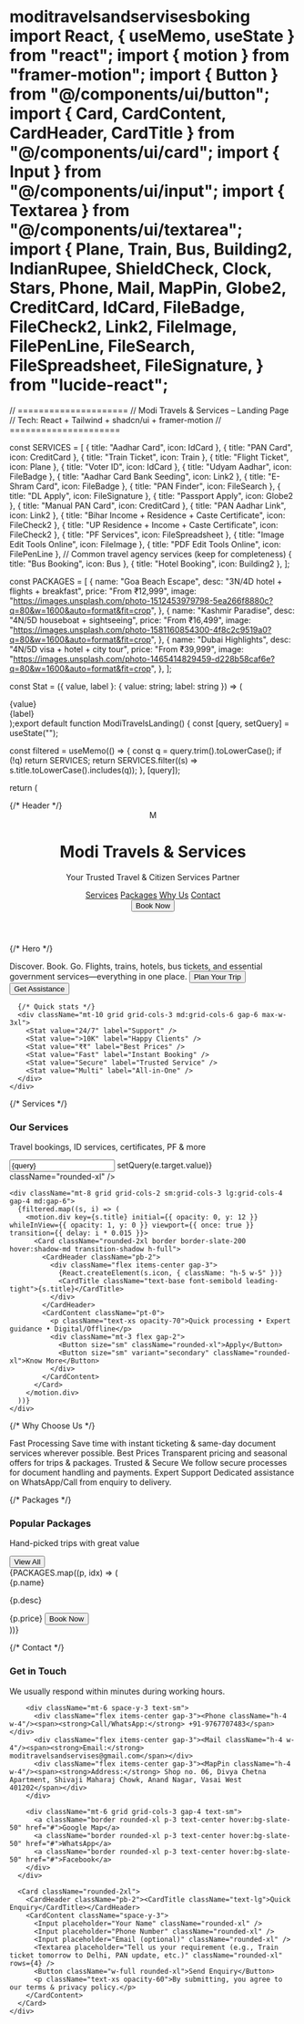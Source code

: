 # moditravelsandservisesboking import React, { useMemo, useState } from "react"; import { motion } from "framer-motion"; import { Button } from "@/components/ui/button"; import { Card, CardContent, CardHeader, CardTitle } from "@/components/ui/card"; import { Input } from "@/components/ui/input"; import { Textarea } from "@/components/ui/textarea"; import { Plane, Train, Bus, Building2, IndianRupee, ShieldCheck, Clock, Stars, Phone, Mail, MapPin, Globe2, CreditCard, IdCard, FileBadge, FileCheck2, Link2, FileImage, FilePenLine, FileSearch, FileSpreadsheet, FileSignature, } from "lucide-react";

// ===================== // Modi Travels & Services – Landing Page // Tech: React + Tailwind + shadcn/ui + framer-motion // =====================

const SERVICES = [ { title: "Aadhar Card", icon: IdCard }, { title: "PAN Card", icon: CreditCard }, { title: "Train Ticket", icon: Train }, { title: "Flight Ticket", icon: Plane }, { title: "Voter ID", icon: IdCard }, { title: "Udyam Aadhar", icon: FileBadge }, { title: "Aadhar Card Bank Seeding", icon: Link2 }, { title: "E-Shram Card", icon: FileBadge }, { title: "PAN Finder", icon: FileSearch }, { title: "DL Apply", icon: FileSignature }, { title: "Passport Apply", icon: Globe2 }, { title: "Manual PAN Card", icon: CreditCard }, { title: "PAN Aadhar Link", icon: Link2 }, { title: "Bihar Income + Residence + Caste Certificate", icon: FileCheck2 }, { title: "UP Residence + Income + Caste Certificate", icon: FileCheck2 }, { title: "PF Services", icon: FileSpreadsheet }, { title: "Image Edit Tools Online", icon: FileImage }, { title: "PDF Edit Tools Online", icon: FilePenLine }, // Common travel agency services (keep for completeness) { title: "Bus Booking", icon: Bus }, { title: "Hotel Booking", icon: Building2 }, ];

const PACKAGES = [ { name: "Goa Beach Escape", desc: "3N/4D hotel + flights + breakfast", price: "From ₹12,999", image: "https://images.unsplash.com/photo-1512453979798-5ea266f8880c?q=80&w=1600&auto=format&fit=crop", }, { name: "Kashmir Paradise", desc: "4N/5D houseboat + sightseeing", price: "From ₹16,499", image: "https://images.unsplash.com/photo-1581160854300-4f8c2c9519a0?q=80&w=1600&auto=format&fit=crop", }, { name: "Dubai Highlights", desc: "4N/5D visa + hotel + city tour", price: "From ₹39,999", image: "https://images.unsplash.com/photo-1465414829459-d228b58caf6e?q=80&w=1600&auto=format&fit=crop", }, ];

const Stat = ({ value, label }: { value: string; label: string }) => (

  <div className="text-center">
    <div className="text-3xl font-extrabold tracking-tight">{value}</div>
    <div className="text-xs opacity-70 mt-1">{label}</div>
  </div>
);export default function ModiTravelsLanding() { const [query, setQuery] = useState("");

const filtered = useMemo(() => { const q = query.trim().toLowerCase(); if (!q) return SERVICES; return SERVICES.filter((s) => s.title.toLowerCase().includes(q)); }, [query]);

return ( <div className="min-h-screen bg-gradient-to-b from-white to-slate-50 text-slate-900"> {/* Header */} <header className="sticky top-0 z-50 backdrop-blur supports-[backdrop-filter]:bg-white/70 bg-white/60 border-b"> <div className="mx-auto max-w-6xl px-4 py-3 flex items-center justify-between"> <div className="flex items-center gap-3"> <div className="h-10 w-10 rounded-2xl bg-slate-900 text-white grid place-content-center font-black">M</div> <div> <h1 className="text-lg font-bold leading-tight">Modi Travels & Services</h1> <p className="text-xs opacity-70 -mt-0.5">Your Trusted Travel & Citizen Services Partner</p> </div> </div> <nav className="hidden md:flex items-center gap-6 text-sm"> <a href="#services" className="hover:opacity-80">Services</a> <a href="#packages" className="hover:opacity-80">Packages</a> <a href="#why-us" className="hover:opacity-80">Why Us</a> <a href="#contact" className="hover:opacity-80">Contact</a> </nav> <Button className="rounded-2xl px-5">Book Now</Button> </div> </header>

{/* Hero */}
  <section className="relative">
    <div
      className="absolute inset-0 -z-10"
      style={{
        backgroundImage:
          "url(https://images.unsplash.com/photo-1502920917128-1aa500764cbd?q=80&w=2069&auto=format&fit=crop)",
        backgroundSize: "cover",
        backgroundPosition: "center",
      }}
    />
    <div className="absolute inset-0 -z-10 bg-gradient-to-b from-black/40 via-black/30 to-white" />
    <div className="mx-auto max-w-6xl px-4 py-24 md:py-32 text-white">
      <motion.h2
        initial={{ opacity: 0, y: 20 }}
        animate={{ opacity: 1, y: 0 }}
        transition={{ duration: 0.6 }}
        className="text-4xl md:text-6xl font-extrabold max-w-3xl leading-tight"
      >
        Discover. Book. Go.
      </motion.h2>
      <motion.p
        initial={{ opacity: 0, y: 20 }}
        animate={{ opacity: 1, y: 0 }}
        transition={{ duration: 0.7, delay: 0.1 }}
        className="mt-4 md:text-lg max-w-2xl"
      >
        Flights, trains, hotels, bus tickets, and essential government services—everything in one place.
      </motion.p>
      <motion.div
        initial={{ opacity: 0, y: 20 }}
        animate={{ opacity: 1, y: 0 }}
        transition={{ duration: 0.7, delay: 0.15 }}
        className="mt-8 flex items-center gap-3"
      >
        <Button size="lg" className="rounded-2xl px-7">Plan Your Trip</Button>
        <Button size="lg" variant="secondary" className="rounded-2xl px-7">Get Assistance</Button>
      </motion.div>

      {/* Quick stats */}
      <div className="mt-10 grid grid-cols-3 md:grid-cols-6 gap-6 max-w-3xl">
        <Stat value="24/7" label="Support" />
        <Stat value=">10K" label="Happy Clients" />
        <Stat value="₹₹" label="Best Prices" />
        <Stat value="Fast" label="Instant Booking" />
        <Stat value="Secure" label="Trusted Service" />
        <Stat value="Multi" label="All-in-One" />
      </div>
    </div>
  </section>

  {/* Services */}
  <section id="services" className="mx-auto max-w-6xl px-4 py-16">
    <div className="flex flex-col md:flex-row md:items-end md:justify-between gap-4">
      <div>
        <h3 className="text-2xl md:text-3xl font-bold">Our Services</h3>
        <p className="text-sm opacity-70 mt-1">Travel bookings, ID services, certificates, PF & more</p>
      </div>
      <div className="md:w-80">
        <Input
          placeholder="Search services (e.g., PAN, Passport, PF)"
          value={query}
          onChange={(e) => setQuery(e.target.value)}
          className="rounded-xl"
        />
      </div>
    </div>

    <div className="mt-8 grid grid-cols-2 sm:grid-cols-3 lg:grid-cols-4 gap-4 md:gap-6">
      {filtered.map((s, i) => (
        <motion.div key={s.title} initial={{ opacity: 0, y: 12 }} whileInView={{ opacity: 1, y: 0 }} viewport={{ once: true }} transition={{ delay: i * 0.015 }}>
          <Card className="rounded-2xl border border-slate-200 hover:shadow-md transition-shadow h-full">
            <CardHeader className="pb-2">
              <div className="flex items-center gap-3">
                {React.createElement(s.icon, { className: "h-5 w-5" })}
                <CardTitle className="text-base font-semibold leading-tight">{s.title}</CardTitle>
              </div>
            </CardHeader>
            <CardContent className="pt-0">
              <p className="text-xs opacity-70">Quick processing • Expert guidance • Digital/Offline</p>
              <div className="mt-3 flex gap-2">
                <Button size="sm" className="rounded-xl">Apply</Button>
                <Button size="sm" variant="secondary" className="rounded-xl">Know More</Button>
              </div>
            </CardContent>
          </Card>
        </motion.div>
      ))}
    </div>
  </section>

  {/* Why Choose Us */}
  <section id="why-us" className="mx-auto max-w-6xl px-4 pb-4">
    <div className="grid md:grid-cols-4 gap-4 md:gap-6">
      <Card className="rounded-2xl">
        <CardHeader className="pb-2"><CardTitle className="text-lg flex items-center gap-2"><Clock className="h-5 w-5"/>Fast Processing</CardTitle></CardHeader>
        <CardContent className="text-sm opacity-80">Save time with instant ticketing & same-day document services wherever possible.</CardContent>
      </Card>
      <Card className="rounded-2xl">
        <CardHeader className="pb-2"><CardTitle className="text-lg flex items-center gap-2"><IndianRupee className="h-5 w-5"/>Best Prices</CardTitle></CardHeader>
        <CardContent className="text-sm opacity-80">Transparent pricing and seasonal offers for trips & packages.</CardContent>
      </Card>
      <Card className="rounded-2xl">
        <CardHeader className="pb-2"><CardTitle className="text-lg flex items-center gap-2"><ShieldCheck className="h-5 w-5"/>Trusted & Secure</CardTitle></CardHeader>
        <CardContent className="text-sm opacity-80">We follow secure processes for document handling and payments.</CardContent>
      </Card>
      <Card className="rounded-2xl">
        <CardHeader className="pb-2"><CardTitle className="text-lg flex items-center gap-2"><Stars className="h-5 w-5"/>Expert Support</CardTitle></CardHeader>
        <CardContent className="text-sm opacity-80">Dedicated assistance on WhatsApp/Call from enquiry to delivery.</CardContent>
      </Card>
    </div>
  </section>

  {/* Packages */}
  <section id="packages" className="mx-auto max-w-6xl px-4 py-16">
    <div className="flex items-end justify-between">
      <div>
        <h3 className="text-2xl md:text-3xl font-bold">Popular Packages</h3>
        <p className="text-sm opacity-70 mt-1">Hand-picked trips with great value</p>
      </div>
      <Button className="rounded-2xl">View All</Button>
    </div>
    <div className="mt-8 grid md:grid-cols-3 gap-6">
      {PACKAGES.map((p, idx) => (
        <motion.div key={p.name} initial={{ opacity: 0, y: 16 }} whileInView={{ opacity: 1, y: 0 }} viewport={{ once: true }} transition={{ delay: idx * 0.05 }}>
          <Card className="overflow-hidden rounded-2xl border-slate-200 hover:shadow-md transition-shadow">
            <div className="h-40 bg-cover bg-center" style={{ backgroundImage: `url(${p.image})` }} />
            <CardHeader className="pb-1">
              <CardTitle className="text-lg">{p.name}</CardTitle>
            </CardHeader>
            <CardContent>
              <p className="text-sm opacity-80">{p.desc}</p>
              <div className="mt-3 flex items-center justify-between">
                <span className="text-sm font-semibold">{p.price}</span>
                <Button size="sm" className="rounded-xl">Book Now</Button>
              </div>
            </CardContent>
          </Card>
        </motion.div>
      ))}
    </div>
  </section>

  {/* Contact */}
  <section id="contact" className="bg-white/70 border-t">
    <div className="mx-auto max-w-6xl px-4 py-16 grid md:grid-cols-2 gap-8">
      <div>
        <h3 className="text-2xl md:text-3xl font-bold">Get in Touch</h3>
        <p className="text-sm opacity-70 mt-1">We usually respond within minutes during working hours.</p>

        <div className="mt-6 space-y-3 text-sm">
          <div className="flex items-center gap-3"><Phone className="h-4 w-4"/><span><strong>Call/WhatsApp:</strong> +91-9767707483</span></div>
          <div className="flex items-center gap-3"><Mail className="h-4 w-4"/><span><strong>Email:</strong> moditravelsandservises@gmail.com</span></div>
          <div className="flex items-center gap-3"><MapPin className="h-4 w-4"/><span><strong>Address:</strong> Shop no. 06, Divya Chetna Apartment, Shivaji Maharaj Chowk, Anand Nagar, Vasai West 401202</span></div>
        </div>

        <div className="mt-6 grid grid-cols-3 gap-4 text-sm">
          <a className="border rounded-xl p-3 text-center hover:bg-slate-50" href="#">Google Map</a>
          <a className="border rounded-xl p-3 text-center hover:bg-slate-50" href="#">WhatsApp</a>
          <a className="border rounded-xl p-3 text-center hover:bg-slate-50" href="#">Facebook</a>
        </div>
      </div>

      <Card className="rounded-2xl">
        <CardHeader className="pb-2"><CardTitle className="text-lg">Quick Enquiry</CardTitle></CardHeader>
        <CardContent className="space-y-3">
          <Input placeholder="Your Name" className="rounded-xl" />
          <Input placeholder="Phone Number" className="rounded-xl" />
          <Input placeholder="Email (optional)" className="rounded-xl" />
          <Textarea placeholder="Tell us your requirement (e.g., Train ticket tomorrow to Delhi, PAN update, etc.)" className="rounded-xl" rows={4} />
          <Button className="w-full rounded-xl">Send Enquiry</Button>
          <p className="text-xs opacity-60">By submitting, you agree to our terms & privacy policy.</p>
        </CardContent>
      </Card>
    </div>
  </section>

